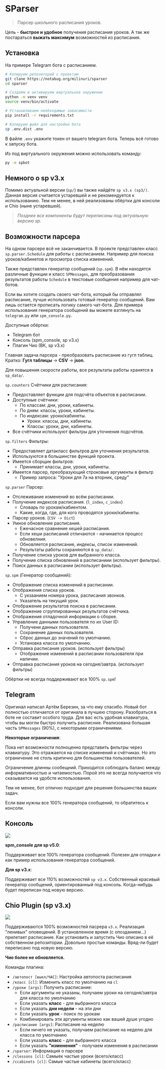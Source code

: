 # SParser

> Парсер школьного расписания уроков.

Цель - **быстрое и удобное** получения расписания уроков.
А так же постараться **выжать максимум** возможностей из расписания.


## Установка

На примере Telegram бота с расписанием.

```bash
# Копируем репозиторий с проектом
git clone https://notabug.org/milinuri/sparser
cd sparser

# Создаём и активируем виртуальное окружение
python -m venv venv
source venv/bin/activate

# Устанавливаем необходимые зависимости
pip install -r requirements.txt

# Копируем файл для настройки бота
cp .env.dist .env
```

В файле `.env` укажите токен от вашего telegram бота.
Теперь всё готово к запуску бота.

Из под виртуального окружения можно использовать команду:

```bash
py -m spbot
```


## Немного о sp v3.x

Помимо актуальной версии (`sp/`) вы также найдёте `sp v3.x (sp3/)`.
Данная версия считается устаревшей и не рекомендуется к использованию.
Тем не менее, в ней реализованы обёртки для консоли и Chio (ныне устаревшей).

> *Позднее все компоненты будут переписаны под актуальную версию sp.*


## Возможности парсера

На одном парсере всё не заканчивается.
В проекте представлен класс `sp.parser.Schedule` для работы с расписанием.
Например для поиска уроков/кабинетов и просмотра списка изменений. 

Также представлен генератор сообщений (`sp.spm`).
В нём находятся различные функции и класс `SPMessages`, для преобразования
результатов работы `Schedule` в текстовые сообщения например для чат-ботов.

Если вы хотите создать своего чат-бота, который бы отправлял расписание,
лучше использовать готовый генератор сообщений. 
Вам лишь остается прописать логику самого чат-бота.
Для примера использования генератора сообщений вы можете взглянуть на
`telegram.py` или `spm_console.py`.

Доступные обёртки:

- Telegram бот
- Консоль (spm_console, sp v3.x)
- Плагин Чио (ВК, sp v3.x) 


Главная задача парсера - преобразовать расписание из гугл таблиц.
Кратко: **Гугл таблицы** -> **CSV** -> **json**.

Для повышения скорости работы, все результаты работы хранятся в `sp_data/`.

`sp.counters` Счётчики для расписания:

- Предоставляет функции для подсчёта объектов в расписании.
- Доступные счётчики:
  - По классам: дни, уроки, кабинеты.
  - По дням: классы, уроки, кабинеты.
  - По индексам: уроки/кабинеты.
    - Уроки: классы, дни, кабинеты.
    - Классы: уроки, дни, кабинеты.
- Все счётчики используют фильтры для уточнения подсчётов.

`sp.filters` Фильтры:

- Предоставляет датакласс фильтров для уточнения результатов.
- Используются в большинстве функций проекта.
- Имеется сборщик фильтров:
  - Принимает классы, дни, уроки, кабинеты.
- Имеется парсер, преобразующий строковые аргументы в фильтр
  - Пример запроса: "Уроки для 7а на вторник, среду"

`sp.parser` Парсер:

- Отслеживание изменений во всём расписании.
- Получение индексов расписания. (`l_index`, `c_index`)
  - Словарь по урокам/кабиентом.
  - Какие, когда, где, для кого проводятся уроки/кабинеты.
- Парсер уроков. (`CSV -> Dict`)
- Умное обновление расписания.
  - Ежечасное сравнение хешей расписания.
  - Если хеши расписаний отличаются - начинается процесс обновелния.
  - Обновляется расписание, индексы, список изменений.
  - Результаты работы сохраняются в `sp_data/`.
- Получение списка уроков для выбранного класса.
- Получение списка обновлений в расписаниии (использует фильтры).
- Поиск данных в расписании (использует фильтры).

`sp.spm` (Генератор сообщений):

- Отображение списка изменений в расписании.
- Отображения списка уроков.
  - С укзаанием номера урока, расписания звонков.
  - Указатель на текущий урок.
- Отображение результатов поиска в расписании.
- Отображение сгруппированных результатов счётчика.
- Отображения отладочной информации о сборке.
- Управление данными пользователя по их User ID:
  - Получени данных пользователя.
  - Сохранение данных пользователя.
  - Сброс данных до значений по умолчанию.
  - Установка класса по умолчанию.
- Отправка расписания уроков. (использует фильтры)
  - Отображение изменений в расписании пользователя при наличии.
- Отправка расписания уроков на сегодня/завтра. (использует фильтры)

Обёртки не всегда поддерживают все 100% `sp.spm`!


## Telegram

Оригинал написал Артём Березин, за что ему спасибо.
Новый бот полностью отличается от оригинала в лучшею сторону.
Разобраться в боте не составит особого труда.
Для вас есть удобная клавиатура, чтобы вы могли быстро получить расписние.
Реализована большая часть `SPMessages` (90%), с некоторыми ограничениями.

**Некоторые ограничения**:

Пока нет возможности полноценно представить фильтры через клавиатуру.
Это отражается на списке изменений и счётчиках.
Но это ограничение не столь критично для большинства пользователей.

Ограничение длинны сообещний. 
Приходится соблюдать баланс между информативностью и читаемостью.
Порой это не всегда получается что сказывается на удобсте использования.

Тем не менее, бот отлично подходит для решения большинства ваших задач.

Если вам нужны все 100% генератора сообщений, то обратитесь к консоли.


## Консоль

![](_images/spm_console.png)

**spm_console для sp v5.0**:

Поддерживает все 100% генератора сообщений.
Полезен для отладки и как пример использования генератора сообщений.

**Для sp v3.x**:

Поддерживает все 110% возможностей `sp v3.x`.
Собственный красивый генератор сообщений, ориентированный под консоль.
Когда-нибудь будет переписан под новую версию.


## Chio Plugin (sp v3.x)

![](_images/vk.png)

Поддерживаются 100% возможностей пасрера `v3.x`.
Реализация "ленивых" оповещений.
В установленное время (с опозданием...) прилетает расписание.
Как установить и запустить Чио описано в её собственном репозитории.
Довольно простые команды.
Вряд-ли будет переписано под новую версию.

**Чио более не обновляется.**

Команды плагина:

- `/автопост [выкл/ЧАС]`: Настройка автопоста расписания
- `/класс [cl]`: Изменить класс по умолчанию на `cl`
- `/уроки [args]`: Получить расписание:
  - Если аргументы не указаны, получаем уроки на сегодня/завтра для класса по умолчанию
  - Если указать **класс** - для выбранного класса
  - Если указать **дни недели** - на эти дни
  - Если указать **урок** - поиск по урокам
  - Комбинировать эти аргументы можно как вашей душе угодно
- `/расписание [args]`: Расписание на неделю
  - Если ничего не указать, получаем расписание на неделю для класса по умолчанию
  - Если указать **класс** - для выбранного класса
  - Если указать **"изменения"** - получаем изменения в расписании 
- `/sparser`: Информация о парсере
- `/clessons [cl]`: Самыек частые уроки (всего/класс)
- `/ccabinets [cl]`: Самые частые кабинеты (всего/класс)
